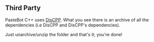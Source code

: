 ## Third Party

PasteBot C++ uses [DisCPP](https://github.com/DisCPP/DisCPP). What you see there is an archive of all the dependencies (i.e DisCPP and DisCPP's dependencies).

Just unarchive/unzip the folder and that's it; you're done!